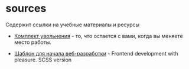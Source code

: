 # sources
Содержит ссылки на учебные материалы и ресурсы

- [Комплект увольнения](https://habr.com/ru/post/434644/) - то, что остается с вами, когда вы меняете место работы.

- [Шаблон для начала веб-разработки](https://github.com/andreyalexeich/gulp-scss-starter) - Frontend development with pleasure. SCSS version
